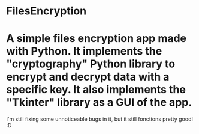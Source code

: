 # FilesEncryption
A simple files encryption app made with Python.
It implements the "cryptography" Python library to encrypt and decrypt data with a specific key.
It also implements the "Tkinter" library as a GUI of the app.
=======================================
I'm still fixing some unnoticeable bugs in it, but it still fonctions pretty good! :D
